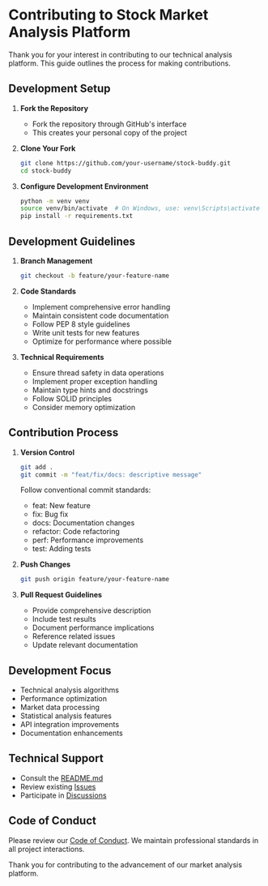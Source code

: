 # Contributing to Stock Market Analysis Platform

Thank you for your interest in contributing to our technical analysis platform. This guide outlines the process for making contributions.

## Development Setup

1. **Fork the Repository**
   * Fork the repository through GitHub's interface
   * This creates your personal copy of the project

2. **Clone Your Fork**
   ```bash
   git clone https://github.com/your-username/stock-buddy.git
   cd stock-buddy
   ```

3. **Configure Development Environment**
   ```bash
   python -m venv venv
   source venv/bin/activate  # On Windows, use: venv\Scripts\activate
   pip install -r requirements.txt
   ```

## Development Guidelines

1. **Branch Management**
   ```bash
   git checkout -b feature/your-feature-name
   ```

2. **Code Standards**
   * Implement comprehensive error handling
   * Maintain consistent code documentation
   * Follow PEP 8 style guidelines
   * Write unit tests for new features
   * Optimize for performance where possible

3. **Technical Requirements**
   * Ensure thread safety in data operations
   * Implement proper exception handling
   * Maintain type hints and docstrings
   * Follow SOLID principles
   * Consider memory optimization

## Contribution Process

1. **Version Control**
   ```bash
   git add .
   git commit -m "feat/fix/docs: descriptive message"
   ```
   Follow conventional commit standards:
   * feat: New feature
   * fix: Bug fix
   * docs: Documentation changes
   * refactor: Code refactoring
   * perf: Performance improvements
   * test: Adding tests

2. **Push Changes**
   ```bash
   git push origin feature/your-feature-name
   ```

3. **Pull Request Guidelines**
   * Provide comprehensive description
   * Include test results
   * Document performance implications
   * Reference related issues
   * Update relevant documentation

## Development Focus

* Technical analysis algorithms
* Performance optimization
* Market data processing
* Statistical analysis features
* API integration improvements
* Documentation enhancements

## Technical Support

* Consult the [README.md](README.md)
* Review existing [Issues](../../issues)
* Participate in [Discussions](../../discussions)

## Code of Conduct

Please review our [Code of Conduct](CODE_OF_CONDUCT.md). We maintain professional standards in all project interactions.

Thank you for contributing to the advancement of our market analysis platform.

